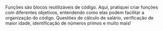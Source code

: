 Funções são blocos reutilizáveis de código. Aqui, pratiquei criar funções com diferentes objetivos, entendendo como elas podem facilitar a organização do código.
Questões de cálculo de salário, verificação de maior idade, identificação de números primos e muito mais!
